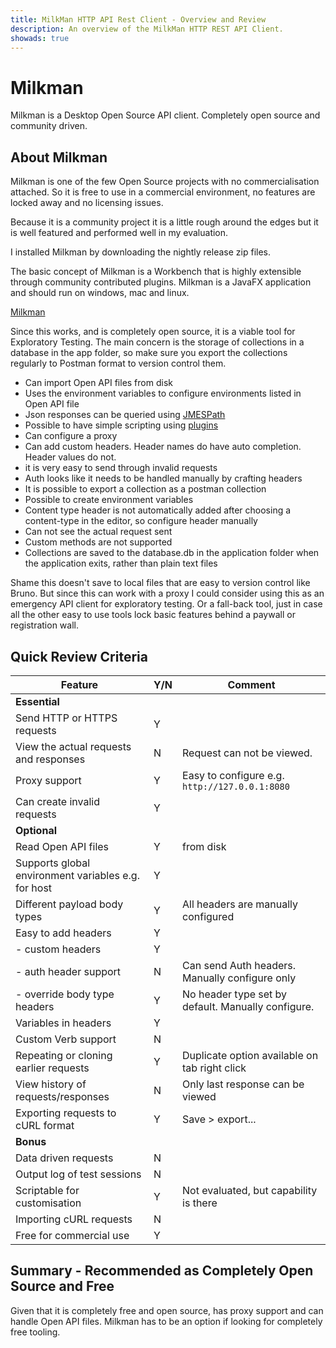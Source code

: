```yaml
---
title: MilkMan HTTP API Rest Client - Overview and Review
description: An overview of the MilkMan HTTP REST API Client.
showads: true
---
```


# Milkman

Milkman is a Desktop Open Source API client. Completely open source and community driven.

## About Milkman

Milkman is one of the few Open Source projects with no commercialisation attached. So it is free to use in a commercial environment, no features are locked away and no licensing issues.

Because it is a community project it is a little rough around the edges but it is well featured and performed well in my evaluation.

I installed Milkman by downloading the nightly release zip files.

The basic concept of Milkman is a Workbench that is highly extensible through community contributed plugins. Milkman is a JavaFX application and should run on windows, mac and linux.

[Milkman](https://github.com/warmuuh/milkman)

Since this works, and is completely open source, it is a viable tool for Exploratory Testing. The main concern is the storage of collections in a database in the app folder, so make sure you export the collections regularly to Postman format to version control them.

- Can import Open API files from disk
- Uses the environment variables to configure environments listed in Open API file
- Json responses can be queried using [JMESPath](https://jmespath.org/)
- Possible to have simple scripting using [plugins](https://github.com/warmuuh/milkman/blob/master/milkman-scripting/readme.md)
- Can configure a proxy
- Can add custom headers. Header names do have auto completion. Header values do not.
- it is very easy to send through invalid requests
- Auth looks like it needs to be handled manually by crafting headers
- It is possible to export a collection as a postman collection
- Possible to create environment variables
- Content type header is not automatically added after choosing a content-type in the editor, so configure header manually
- Can not see the actual request sent
- Custom methods are not supported
- Collections are saved to the database.db in the application folder when the application exits, rather than plain text files

Shame this doesn't save to local files that are easy to version control like Bruno. But since this can work with a proxy I could consider using this as an emergency API client for exploratory testing. Or a fall-back tool, just in case all the other easy to use tools lock basic features behind a paywall or registration wall.

## Quick Review Criteria

| Feature                                             | Y/N | Comment                                            |
|-----------------------------------------------------|-----|----------------------------------------------------|
| **Essential**                                       |     |                                                    |
| Send HTTP or HTTPS requests                         | Y   |                                                    |
| View the actual requests and responses | N   | Request can not be viewed.                         |
| Proxy support                                       | Y   | Easy to configure e.g. `http://127.0.0.1:8080`     |
| Can create invalid requests                         | Y   |                                                    |
| **Optional**                                        |     |                                                    |
| Read Open API files                                 | Y   | from disk                                          |
| Supports global environment variables e.g. for host | Y   |                                                    |
| Different payload body types                        | Y   | All headers are manually configured                |
| Easy to add headers                                 | Y   |                                                    |
| - custom headers                                    | Y   |                                                    |
| - auth header support                               | N   | Can send Auth headers. Manually configure only     |
| - override body type headers                        | Y   | No header type set by default. Manually configure. |
| Variables in headers                                | Y   |                                                    |
| Custom Verb support                                 | N   |                                                    |
| Repeating or cloning earlier requests               | Y   | Duplicate option available on tab right click      |
| View history of requests/responses                  | N   | Only last response can be viewed                   |
| Exporting requests to cURL format                   | Y   | Save > export...                                   |
| **Bonus**                                           |     |                                                    |
| Data driven requests                                | N   |                                                    |
| Output log of test sessions                         | N   |                                                    |
| Scriptable for customisation                        | Y   | Not evaluated, but capability is there             |
| Importing cURL requests                             | N   |                                                    |
| Free for commercial use | Y   |                                                    |

## Summary - Recommended as Completely Open Source and Free

Given that it is completely free and open source, has proxy support and can handle Open API files. Milkman has to be an option if looking for completely free tooling.


